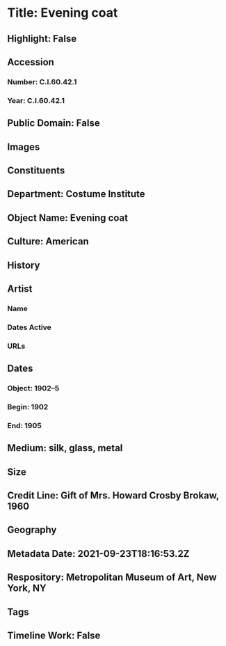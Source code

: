 # Title: Evening coat
## Highlight: False
## Accession
### Number: C.I.60.42.1
### Year: C.I.60.42.1
## Public Domain: False
## Images
## Constituents
## Department: Costume Institute
## Object Name: Evening coat
## Culture: American
## History
## Artist
### Name
### Dates Active
### URLs
## Dates
### Object: 1902–5
### Begin: 1902
### End: 1905
## Medium: silk, glass, metal
## Size
## Credit Line: Gift of Mrs. Howard Crosby Brokaw, 1960
## Geography
## Metadata Date: 2021-09-23T18:16:53.2Z
## Respository: Metropolitan Museum of Art, New York, NY
## Tags
## Timeline Work: False